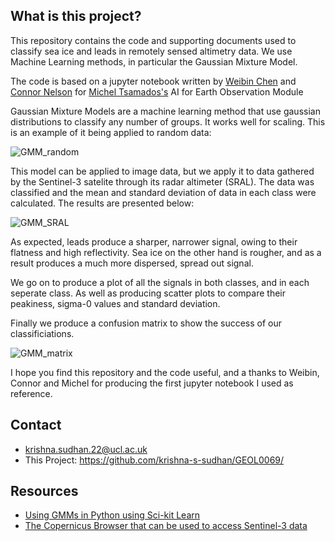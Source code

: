 ## What is this project?

This repository contains the code and supporting documents used to classify sea ice and leads in remotely sensed altimetry data. We use Machine Learning methods, in particular the Gaussian Mixture Model.

The code is based on a jupyter notebook written by [Weibin Chen](https://www.ucl.ac.uk/earth-sciences/people/research-students/weibin-chen) and [Connor Nelson](https://www.ucl.ac.uk/earth-sciences/people/research-students/connor-nelson) for [Michel Tsamados's](https://www.ucl.ac.uk/earth-sciences/people/academic/dr-michel-tsamados) AI for Earth Observation Module

Gaussian Mixture Models are a machine learning method that use gaussian distributions to classify any number of groups. It works well for scaling. This is an example of it being applied to random data:

![GMM_random](https://github.com/user-attachments/assets/a32303d7-1152-426a-b36f-88a149b67c22)

This model can be applied to image data, but we apply it to data gathered by the Sentinel-3 satelite through its radar altimeter (SRAL). The data was classified and the mean and standard deviation of data in each class were calculated. The results are presented below:

![GMM_SRAL](https://github.com/user-attachments/assets/ee530f8d-4f73-4226-b3e1-766b26709c3f)

As expected, leads produce a sharper, narrower signal, owing to their flatness and high reflectivity. Sea ice on the other hand is rougher, and as a result produces a much more dispersed, spread out signal.

We go on to produce a plot of all the signals in both classes, and in each seperate class. As well as producing scatter plots to compare their peakiness, sigma-0 values and standard deviation.

Finally we produce a confusion matrix to show the success of our classificiations.

![GMM_matrix](https://github.com/user-attachments/assets/a81b3374-3960-44e3-a0e9-b9f76a8179b1)

I hope you find this repository and the code useful, and a thanks to Weibin, Connor and Michel for producing the first jupyter notebook I used as reference.

## Contact

* krishna.sudhan.22@ucl.ac.uk
* This Project: https://github.com/krishna-s-sudhan/GEOL0069/

## Resources

* [Using GMMs in Python using Sci-kit Learn](https://scikit-learn.org/stable/modules/mixture.html)
* [The Copernicus Browser that can be used to access Sentinel-3 data](https://browser.dataspace.copernicus.eu/)



